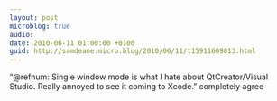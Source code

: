 ```yaml
---
layout: post
microblog: true
audio: 
date: 2010-06-11 01:00:00 +0100
guid: http://samdeane.micro.blog/2010/06/11/t15911609813.html
---
```

“@refnum: Single window mode is what I hate about QtCreator/Visual Studio. Really annoyed to see it coming to Xcode.” completely agree

